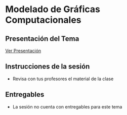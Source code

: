 # Modelado de Gráficas Computacionales
## Presentación del Tema
[Ver Presentación](https://docs.google.com/presentation/d/1colyBSlrEd0dT7mqjlrVqb-tN-eoDPEeuSUYXyGa-d4/edit?usp=sharing)

## Instrucciones de la sesión
- Revisa con tus profesores el material de la clase

## Entregables
- La sesión no cuenta con entregables para este tema